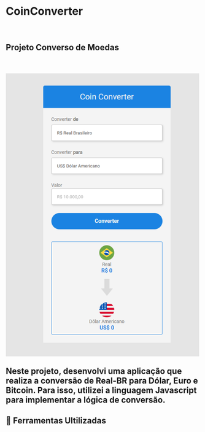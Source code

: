 # CoinConverter
<br/>
<h2>Projeto Converso de Moedas<h2>
<br/>

<img src="https://github.com/Kalleb-Mira/CoinConverter/blob/main/assets/visualProjeto.png?raw=true">

<br/>

<p> Neste projeto, desenvolvi uma aplicação que realiza a conversão de Real-BR para Dólar, Euro e Bitcoin. Para isso, utilizei a linguagem Javascript para implementar a lógica de conversão.

<br/>

<h2>🔨 Ferramentas Ultilizadas<h2>
